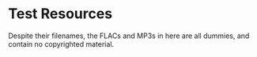 # Test Resources

Despite their filenames, the FLACs and MP3s in here are all dummies, and
contain no copyrighted material.
